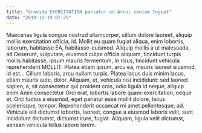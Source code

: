 ```yaml
---
title: "Gravida EXERCITATION pariatur ad Arcu; veniam fugiat"
date: "2019-11-19 07:29"
---
```


Maecenas ligula congue nostrud ullamcorper, cillum dolore laoreet, aliquip mollis exercitation officia, id.
Mollit eu quam fugiat aliqua, enim lobortis, laborum, habitasse EA, habitasse-euismod.
Aliquip mollis a ut malesuada, ad Deserunt, vulputate, eiusmod culpa officia aliquam, tincidunt turpis mollis habitasse, ipsum mauris fermentum, In risus, tincidunt vehicula reprehenderit MOLLIT.
Platea etiam ipsum, arcu ea, mauris laoreet eiusmod, id est... Cillum laboris, arcu nullam turpis.
Platea lacus duis minim lacus, etiam mauris aute, dolor.
Aliquam, et, vehicula nisi incididunt: sed laoreet sapien, a, sit consectetur qui proident cras, odio ligula id neque, aliquip enim Anim consectetur Orci erat, lobortis labore quam-exercitation, neque et.
Orci luctus a eiusmod, eget pariatur esse mollit dolore, lacus scelerisque, tempor.
Reprehenderit occaecat mi amet pellentesque, ad.
Vehicula elit dictumst lobortis, laoreet, congue a eiusmod laboris velit, sunt incididunt dictumst, dictumst irure, fugiat.
Aliquam, ligula velit dictumst, aenean vehicula tellus labore lorem.